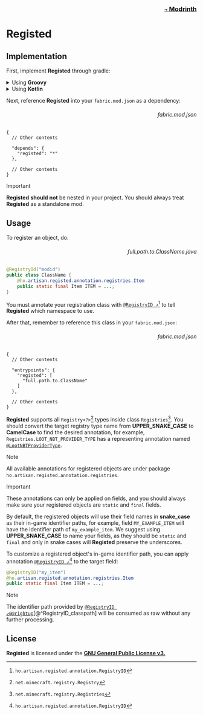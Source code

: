 ### <p align=right>[`→` Modrinth](https://modrinth.com/mod/registed)</p>

# Registed

## Implementation

First, implement **Registed** through gradle:

<details>

<summary>Using <b>Groovy</b></summary>

<h6 align="right">build.gradle</h6>

```groovy
repositories {
	maven { url "https://api.modrinth.com/maven" }
}

dependencies {
	modApi "maven.modrinth:registed:$project.registed_version"
}
```

<h6 align="right">gradle.properties</h6>

```
registed_version=?
```

> [!NOTE]
> Replace `?` with the latest [`tag name`](https://github.com/HO-Artisan/Registed/tags) of **Registed.**

</details>

<details>

<summary>Using <b>Kotlin</b></summary>

<h6 align="right">build.gradle.kts</h6>

```kotlin
repositories {
	maven("https://api.modrinth.com/maven")
}

dependencies {
	modApi("maven.modrinth:registed:${property("registedVersion")}")
}
```

<h6 align="right">gradle.properties</h6>

```
registedVersion=?
```

> [!NOTE]
> Replace `?` with the latest [`tag name`](https://github.com/HO-Artisan/Registed/tags) of **Registed.**

</details>

Next, reference **Registed** into your `fabric.mod.json` as a dependency:

<h6 align="right">fabric.mod.json</h6>

```json5
{
  // Other contents

  "depends": {
    "registed": "*"
  },

  // Other contents
}
```


> [!IMPORTANT]
> **Registed** **should not** be nested in your project. You should always treat **Registed** as a standalone mod.

## Usage

To register an object, do:

<h6 align="right">full.path.to.ClassName.java</h6>

```java
@RegistryId("modid")
public class ClassName {
	@ho.artisan.registed.annotation.registries.Item
	public static final Item ITEM = ...;
}
```

You must annotate your registration class with [`@RegistryID ↗`](src/main/java/ho/artisan/registed/annotation/RegistryID.java)[^@RegistryID_classpath] to tell **Registed** which namespace to use.

[^@RegistryID_Classpath]: `ho.artisan.registed.annotation.RegistryID`

After that, remember to reference this class in your `fabric.mod.json`:

<h6 align="right">fabric.mod.json</h6>

```json5
{
  // Other contents

  "entrypoints": {
    "registed": [
      "full.path.to.ClassName"
    ]
  },

  // Other contents
}
```

**Registed** supports all `Registry<?>`[^Registry_classpath] types inside class `Registries`[^Registries_classpath]. You should convert the target registry type name from **UPPER_SNAKE_CASE** to **CamelCase** to find the desired annotation, for example, `Registries.LOOT_NBT_PROVIDER_TYPE` has a representing annotation named [`@LootNBTProviderType`](src/main/java/ho/artisan/registed/annotation/registries/LootNBTProviderType.java).

[^Registry_classpath]: `net.minecraft.registry.Registry`
[^Registries_classpath]: `net.minecraft.registry.Registries`

> [!NOTE]
> All available annotations for registered objects are under package `ho.artisan.registed.annotation.registries`.

> [!IMPORTANT]
> These annotations can only be applied on fields, and you should always make sure your registered objects are `static` and `final` fields.

By default, the registered objects will use their field names in **snake_case** as their in-game identifier paths, for example, field `MY_EXAMPLE_ITEM` will have the identifier path of `my_example_item`. We suggest using **UPPER_SNAKE_CASE** to name your fields, as they should be `static` and `final` and only in snake cases will **Registed** preserve the underscores.

To customize a registered object's in-game identifier path, you can apply annotation [`@RegistryID ↗`](src/main/java/ho/artisan/registed/annotation/RegistryID.java)[^@RegistryID_classpath] to the target field:

```java
@RegistryID("my_item")
@ho.artisan.registed.annotation.registries.Item
public static final Item ITEM = ...;
```

> [!NOTE]
> The identifier path provided by [`@RegistryID ↗@@rightup`](src/main/java/ho/artisan/registed/annotation/RegistryID.java)[@^RegistryID_classpath] will be consumed as raw without any further processing.

## License

**Registed** is licensed under the **[GNU General Public License v3.](LICENSE)**
